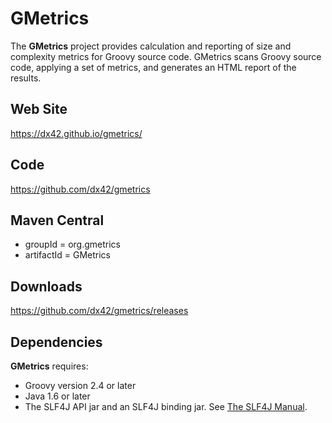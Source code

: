 # GMetrics 

The **GMetrics** project provides calculation and reporting of size and complexity metrics for 
Groovy source code. GMetrics scans Groovy source code, applying a set of metrics, and
generates an HTML report of the results.

## Web Site
<https://dx42.github.io/gmetrics/>

## Code

<https://github.com/dx42/gmetrics>

## Maven Central

 * groupId = org.gmetrics
 * artifactId = GMetrics

## Downloads

<https://github.com/dx42/gmetrics/releases>

## Dependencies

**GMetrics** requires:

 * Groovy version 2.4 or later
 * Java 1.6 or later
 * The SLF4J API jar and an SLF4J binding jar. See [The SLF4J Manual](https://www.slf4j.org/manual.html). 
